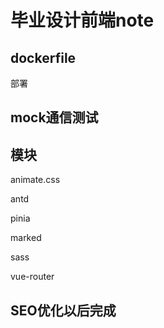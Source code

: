 # 毕业设计前端note

## dockerfile

部署

## mock通信测试

## 模块

animate.css

antd

pinia

marked

sass

vue-router

## SEO优化以后完成
